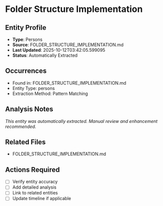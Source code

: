 # Folder Structure Implementation

## Entity Profile
- **Type**: Persons
- **Source**: FOLDER_STRUCTURE_IMPLEMENTATION.md
- **Last Updated**: 2025-10-12T03:42:05.599095
- **Status**: Automatically Extracted

## Occurrences
- Found in: FOLDER_STRUCTURE_IMPLEMENTATION.md
- Entity Type: persons
- Extraction Method: Pattern Matching

## Analysis Notes
*This entity was automatically extracted. Manual review and enhancement recommended.*

## Related Files
- FOLDER_STRUCTURE_IMPLEMENTATION.md

## Actions Required
- [ ] Verify entity accuracy
- [ ] Add detailed analysis
- [ ] Link to related entities
- [ ] Update timeline if applicable
